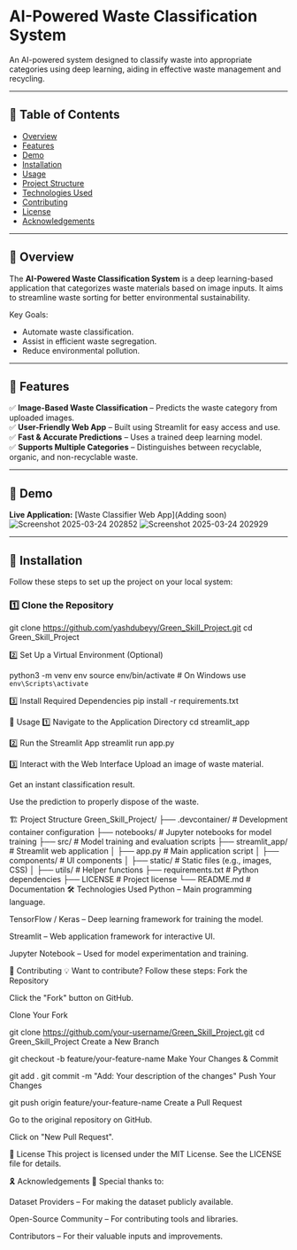 # AI-Powered Waste Classification System

An AI-powered system designed to classify waste into appropriate categories using deep learning, aiding in effective waste management and recycling.

---

## 📌 Table of Contents

- [Overview](#overview)
- [Features](#features)
- [Demo](#demo)
- [Installation](#installation)
- [Usage](#usage)
- [Project Structure](#project-structure)
- [Technologies Used](#technologies-used)
- [Contributing](#contributing)
- [License](#license)
- [Acknowledgements](#acknowledgements)

---

## 📖 Overview

The **AI-Powered Waste Classification System** is a deep learning-based application that categorizes waste materials based on image inputs. It aims to streamline waste sorting for better environmental sustainability.

Key Goals:
- Automate waste classification.
- Assist in efficient waste segregation.
- Reduce environmental pollution.

---

## 🌟 Features

✅ **Image-Based Waste Classification** – Predicts the waste category from uploaded images.  
✅ **User-Friendly Web App** – Built using Streamlit for easy access and use.  
✅ **Fast & Accurate Predictions** – Uses a trained deep learning model.  
✅ **Supports Multiple Categories** – Distinguishes between recyclable, organic, and non-recyclable waste.  

---

## 🎥 Demo

**Live Application:** [Waste Classifier Web App](Adding soon)  
![Screenshot 2025-03-24 202852](https://github.com/user-attachments/assets/88dd7b05-1774-4e0f-af9c-dd465129838b)
![Screenshot 2025-03-24 202929](https://github.com/user-attachments/assets/493bb74e-8172-4d88-b2ec-0123d2596cb5)

---

## 🔧 Installation

Follow these steps to set up the project on your local system:

### 1️⃣ Clone the Repository

git clone https://github.com/yashdubeyy/Green_Skill_Project.git
cd Green_Skill_Project

2️⃣ Set Up a Virtual Environment (Optional)

python3 -m venv env
source env/bin/activate  # On Windows use `env\Scripts\activate`

3️⃣ Install Required Dependencies
pip install -r requirements.txt

🚀 Usage
1️⃣ Navigate to the Application Directory
cd streamlit_app

2️⃣ Run the Streamlit App
streamlit run app.py

3️⃣ Interact with the Web Interface
Upload an image of waste material.

Get an instant classification result.

Use the prediction to properly dispose of the waste.

🏗 Project Structure
Green_Skill_Project/
├── .devcontainer/        # Development container configuration
├── notebooks/            # Jupyter notebooks for model training
├── src/                  # Model training and evaluation scripts
├── streamlit_app/        # Streamlit web application
│   ├── app.py            # Main application script
│   ├── components/       # UI components
│   ├── static/           # Static files (e.g., images, CSS)
│   ├── utils/            # Helper functions
├── requirements.txt      # Python dependencies
├── LICENSE               # Project license
└── README.md             # Documentation
🛠 Technologies Used
Python – Main programming language.

TensorFlow / Keras – Deep learning framework for training the model.

Streamlit – Web application framework for interactive UI.

Jupyter Notebook – Used for model experimentation and training.

🤝 Contributing
💡 Want to contribute? Follow these steps:
Fork the Repository

Click the "Fork" button on GitHub.

Clone Your Fork

git clone https://github.com/your-username/Green_Skill_Project.git
cd Green_Skill_Project
Create a New Branch


git checkout -b feature/your-feature-name
Make Your Changes & Commit


git add .
git commit -m "Add: Your description of the changes"
Push Your Changes


git push origin feature/your-feature-name
Create a Pull Request

Go to the original repository on GitHub.

Click on "New Pull Request".

📜 License
This project is licensed under the MIT License. See the LICENSE file for details.

🎗 Acknowledgements
🙏 Special thanks to:

Dataset Providers – For making the dataset publicly available.

Open-Source Community – For contributing tools and libraries.

Contributors – For their valuable inputs and improvements.

